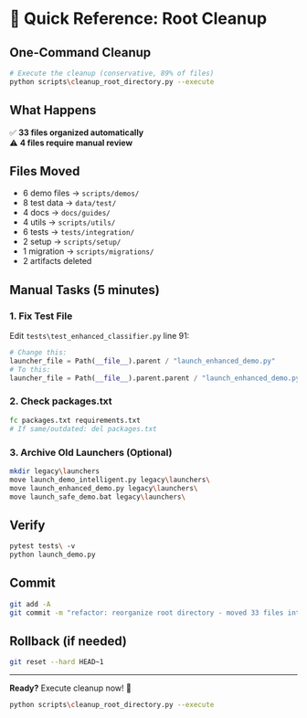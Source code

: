 # 🎯 Quick Reference: Root Cleanup

## One-Command Cleanup

```bash
# Execute the cleanup (conservative, 89% of files)
python scripts\cleanup_root_directory.py --execute
```

## What Happens

✅ **33 files organized automatically**  
⚠️ **4 files require manual review**

## Files Moved

- 6 demo files → `scripts/demos/`
- 8 test data → `data/test/`
- 4 docs → `docs/guides/`
- 4 utils → `scripts/utils/`
- 6 tests → `tests/integration/`
- 2 setup → `scripts/setup/`
- 1 migration → `scripts/migrations/`
- 2 artifacts deleted

## Manual Tasks (5 minutes)

### 1. Fix Test File
Edit `tests\test_enhanced_classifier.py` line 91:
```python
# Change this:
launcher_file = Path(__file__).parent / "launch_enhanced_demo.py"
# To this:
launcher_file = Path(__file__).parent.parent / "launch_enhanced_demo.py"
```

### 2. Check packages.txt
```bash
fc packages.txt requirements.txt
# If same/outdated: del packages.txt
```

### 3. Archive Old Launchers (Optional)
```bash
mkdir legacy\launchers
move launch_demo_intelligent.py legacy\launchers\
move launch_enhanced_demo.py legacy\launchers\
move launch_safe_demo.bat legacy\launchers\
```

## Verify

```bash
pytest tests\ -v
python launch_demo.py
```

## Commit

```bash
git add -A
git commit -m "refactor: reorganize root directory - moved 33 files into organized subdirectories"
```

## Rollback (if needed)

```bash
git reset --hard HEAD~1
```

---

**Ready?** Execute cleanup now! 🚀

```bash
python scripts\cleanup_root_directory.py --execute
```
